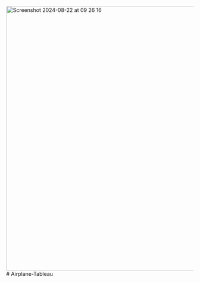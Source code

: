<img width="712" alt="Screenshot 2024-08-22 at 09 26 16" src="https://github.com/user-attachments/assets/5f5db47a-7252-4a6d-b410-22bf9bcb705f">
# Airplane-Tableau
